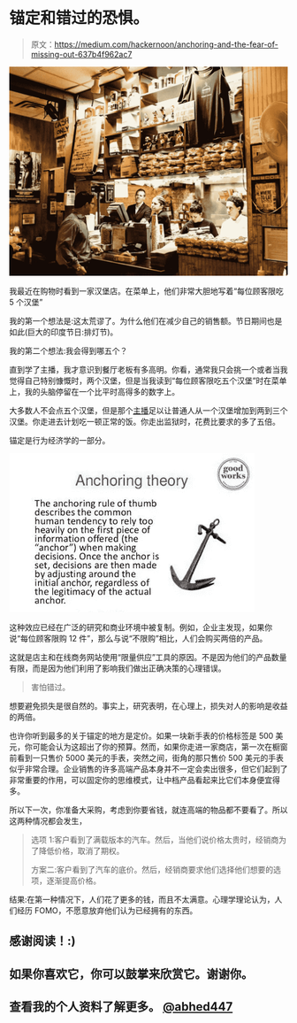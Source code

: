 # 锚定和错过的恐惧。

> 原文：<https://medium.com/hackernoon/anchoring-and-the-fear-of-missing-out-637b4f962ac7>

![](img/ec262ce883b104b1bfb382f7585fe48d.png)

我最近在购物时看到一家汉堡店。在菜单上，他们非常大胆地写着“每位顾客限吃 5 个汉堡”

我的第一个想法是:这太荒谬了。为什么他们在减少自己的销售额。节日期间也是如此(巨大的印度节日:排灯节)。

我的第二个想法:我会得到哪五个？

直到学了主播，我才意识到餐厅老板有多高明。你看，通常我只会挑一个或者当我觉得自己特别慷慨时，两个汉堡，但是当我读到“每位顾客限吃五个汉堡”时在菜单上，我的头脑停留在一个比平时高得多的数字上。

大多数人不会点五个汉堡，但是那个[主播](https://hackernoon.com/tagged/anchor)足以让普通人从一个汉堡增加到两到三个汉堡。你走进去计划吃一顿正常的饭。你走出监狱时，花费比要求的多了五倍。

锚定是行为经济学的一部分。

![](img/d551578b7f872c2b491283472f09caaa.png)

这种效应已经在广泛的研究和商业环境中被复制。例如，企业主发现，如果你说“每位顾客限购 12 件”，那么与说“不限购”相比，人们会购买两倍的产品。

这就是店主和在线商务网站使用“限量供应”工具的原因。不是因为他们的产品数量有限，而是因为他们利用了影响我们做出正确决策的心理错误。

> 害怕错过。

想要避免损失是很自然的。事实上，研究表明，在心理上，损失对人的影响是收益的两倍。

也许你听到最多的关于锚定的地方是定价。如果一块新手表的价格标签是 500 美元，你可能会认为这超出了你的预算。然而，如果你走进一家商店，第一次在橱窗前看到一只售价 5000 美元的手表，突然之间，街角的那只售价 500 美元的手表似乎非常合理。企业销售的许多高端产品本身并不一定会卖出很多，但它们起到了非常重要的作用，可以固定你的思维模式，让中档产品看起来比它们本身便宜得多。

所以下一次，你准备大采购，考虑到你要省钱，就连高端的物品都不要看了。所以这两种情况都会发生，

> 选项 1:客户看到了满载版本的汽车。然后，当他们说价格太贵时，经销商为了降低价格，取消了期权。
> 
> 方案二:客户看到了汽车的底价。然后，经销商要求他们选择他们想要的选项，逐渐提高价格。

结果:在第一种情况下，人们花了更多的钱，而且不太满意。心理学理论认为，人们经历 FOMO，不愿意放弃他们认为已经拥有的东西。

## **感谢阅读！:)**

## 如果你喜欢它，你可以鼓掌来欣赏它。谢谢你。

## **查看我的个人资料了解更多。** [**@abhed447**](/@abhed447)